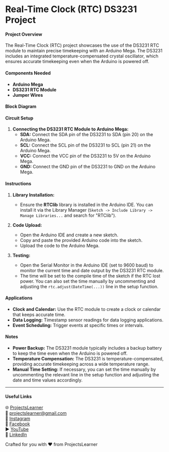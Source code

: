 # Real-Time Clock (RTC) DS3231 Project

#### Project Overview
The Real-Time Clock (RTC) project showcases the use of the DS3231 RTC module to maintain precise timekeeping with an Arduino Mega. The DS3231 includes an integrated temperature-compensated crystal oscillator, which ensures accurate timekeeping even when the Arduino is powered off.

#### Components Needed
- **Arduino Mega**
- **DS3231 RTC Module**
- **Jumper Wires**

#### Block Diagram

#### Circuit Setup
1. **Connecting the DS3231 RTC Module to Arduino Mega:**
   - **SDA:** Connect the SDA pin of the DS3231 to SDA (pin 20) on the Arduino Mega.
   - **SCL:** Connect the SCL pin of the DS3231 to SCL (pin 21) on the Arduino Mega.
   - **VCC:** Connect the VCC pin of the DS3231 to 5V on the Arduino Mega.
   - **GND:** Connect the GND pin of the DS3231 to GND on the Arduino Mega.

#### Instructions
1. **Library Installation:**
   - Ensure the **RTClib** library is installed in the Arduino IDE. You can install it via the Library Manager (`Sketch -> Include Library -> Manage Libraries...` and search for "RTClib").

2. **Code Upload:**
   - Open the Arduino IDE and create a new sketch.
   - Copy and paste the provided Arduino code into the sketch.
   - Upload the code to the Arduino Mega.

3. **Testing:**
   - Open the Serial Monitor in the Arduino IDE (set to 9600 baud) to monitor the current time and date output by the DS3231 RTC module.
   - The time will be set to the compile time of the sketch if the RTC lost power. You can also set the time manually by uncommenting and adjusting the `rtc.adjust(DateTime(...))` line in the setup function.

#### Applications
- **Clock and Calendar:** Use the RTC module to create a clock or calendar that keeps accurate time.
- **Data Logging:** Timestamp sensor readings for data logging applications.
- **Event Scheduling:** Trigger events at specific times or intervals.

#### Notes
- **Power Backup:** The DS3231 module typically includes a backup battery to keep the time even when the Arduino is powered off.
- **Temperature Compensation:** The DS3231 is temperature-compensated, providing accurate timekeeping across a wide temperature range.
- **Manual Time Setting:** If necessary, you can set the time manually by uncommenting the relevant line in the setup function and adjusting the date and time values accordingly.

---

#### Useful Links
🌐 [ProjectsLearner](https://projectslearner.com/learn/arduino-mega-real-time-clock-rtc)  
📧 [projectslearner@gmail.com](mailto:projectslearner@gmail.com)  
📸 [Instagram](https://www.instagram.com/projectslearner/)  
📘 [Facebook](https://www.facebook.com/projectslearner)  
▶️ [YouTube](https://www.youtube.com/@ProjectsLearner)  
📘 [LinkedIn](https://www.linkedin.com/in/projectslearner)  

Crafted for you with ❤️ from ProjectsLearner